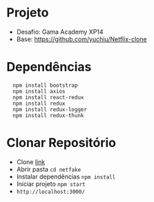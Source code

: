 # Projeto
- Desafio: Gama Academy XP14
- Base: https://github.com/yuchiu/Netflix-clone

# Dependências
```
  npm install bootstrap
  npm install axios
  npm install react-redux
  npm install redux
  npm install redux-logger
  npm install redux-thunk
```
  
# Clonar Repositório
- Clone [link](https://github.com/bucceroni/netfake)
- Abrir pasta `cd netfake`
- Instalar dependências `npm install`
- Iniciar projeto `npm start`
- `http://localhost:3000/`

